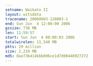 ```yaml
---
setname: Waikato II
layout: witsdata
tracename: 20060603-120003-1
end: Sun Jun  4 12:00:00 2006
gzsize: 736 MB
len: 11:59:57
start: Sun Jun  4 00:00:03 2006
totalwirelen: 11,540 MB
pkts: 29 million
size: 2,219 MB
md5: 8ae73b414bbb896ce1d7d00448927272
---
```

